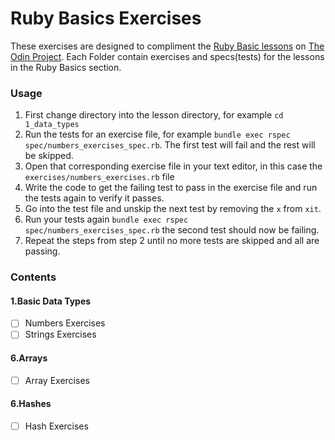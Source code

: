# Ruby Basics Exercises
These exercises are designed to compliment the [Ruby Basic lessons](https://www.theodinproject.com/courses/ruby-programming#basic-ruby) on [The Odin Project](https://www.theodinproject.com/). Each Folder contain exercises and specs(tests) for the lessons in the Ruby Basics section.

### Usage

1. First change directory into the lesson directory, for example `cd 1_data_types`
2. Run the tests for an exercise file, for example `bundle exec rspec spec/numbers_exercises_spec.rb`. The first test will fail and the rest will be skipped.
3. Open that corresponding exercise file in your text editor, in this case the `exercises/numbers_exercises.rb` file
4. Write the code to get the failing test to pass in the exercise file and run the tests again to verify it passes.
5. Go into the test file and unskip the next test by removing the `x` from `xit`.
6. Run your tests again `bundle exec rspec spec/numbers_exercises_spec.rb` the second test should now be failing.
7. Repeat the steps from step 2 until no more tests are skipped and all are passing. 

###  Contents

#### 1.Basic Data Types

- [ ] Numbers Exercises 
- [ ] Strings Exercises 

#### 6.Arrays

- [ ] Array Exercises 

#### 6.Hashes

- [ ] Hash Exercises 
